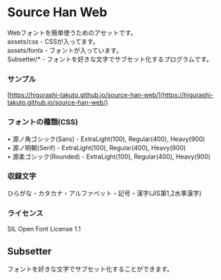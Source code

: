 # Source Han Web
Webフォントを簡単使うためのアセットです。  
assets/css - CSSが入ってます。  
assets/fonts - フォントが入っています。   
Subsetter/* - フォントを好きな文字でサブセット化するプログラムです。 
  
### サンプル
[https://higurashi-takuto.github.io/source-han-web/](https://higurashi-takuto.github.io/source-han-web/)  
  
### フォントの種類(CSS)
• 源ノ角ゴシック(Sans) - ExtraLight(100), Regular(400), Heavy(900)  
• 源ノ明朝(Serif) - ExtraLight(100), Regular(400), Heavy(900)  
• 源柔ゴシック(Rounded) - ExtraLight(100), Regular(400), Heavy(900)  
  
### 収録文字
ひらがな・カタカナ・アルファベット・記号・漢字(JIS第1,2水準漢字)  
  
### ライセンス
SIL Open Font License 1.1

## Subsetter
フォントを好きな文字でサブセット化することができます。
